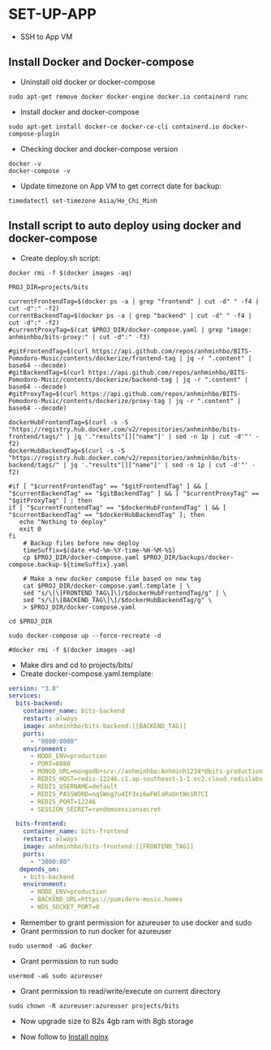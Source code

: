 # SET-UP-APP

- SSH to App VM

## Install Docker and Docker-compose

- Uninstall old docker or docker-compose

```
sudo apt-get remove docker docker-engine docker.io containerd runc
```

- Install docker and docker-compose

```
sudo apt-get install docker-ce docker-ce-cli containerd.io docker-compose-plugin
```

- Checking docker and docker-compose version

```
docker -v
docker-compose -v
```

- Update timezone on App VM to get correct date for backup:
```
timedatectl set-timezone Asia/Ho_Chi_Minh
```

## Install script to auto deploy using docker and docker-compose

- Create deploy.sh script:

```
docker rmi -f $(docker images -aq)

PROJ_DIR=projects/bits

currentFrontendTag=$(docker ps -a | grep "frontend" | cut -d" " -f4 | cut -d":" -f2)
currentBackendTag=$(docker ps -a | grep "backend" | cut -d" " -f4 | cut -d":" -f2)
#currentProxyTag=$(cat $PROJ_DIR/docker-compose.yaml | grep "image: anhminhbo/bits-proxy:" | cut -d":" -f3)

#gitFrontendTag=$(curl https://api.github.com/repos/anhminhbo/BITS-Pomodoro-Music/contents/dockerize/frontend-tag | jq -r ".content" | base64 --decode)
#gitBackendTag=$(curl https://api.github.com/repos/anhminhbo/BITS-Pomodoro-Music/contents/dockerize/backend-tag | jq -r ".content" | base64 --decode)
#gitProxyTag=$(curl https://api.github.com/repos/anhminhbo/BITS-Pomodoro-Music/contents/dockerize/proxy-tag | jq -r ".content" | base64 --decode)

dockerHubFrontendTag=$(curl -s -S "https://registry.hub.docker.com/v2/repositories/anhminhbo/bits-frontend/tags/" | jq '."results"[]["name"]' | sed -n 1p | cut -d'"' -f2)
dockerHubBackendTag=$(curl -s -S "https://registry.hub.docker.com/v2/repositories/anhminhbo/bits-backend/tags/" | jq '."results"[]["name"]' | sed -n 1p | cut -d'"' -f2)

#if [ "$currentFrontendTag" == "$gitFrontendTag" ] && [ "$currentBackendTag" == "$gitBackendTag" ] && [ "$currentProxyTag" == "$gitProxyTag" ] ; then
if [ "$currentFrontendTag" == "$dockerHubFrontendTag" ] && [ "$currentBackendTag" == "$dockerHubBackendTag" ]; then
   echo "Nothing to deploy"
   exit 0
fi
    # Backup files before new deploy
    timeSuffix=$(date +%d-%m-%Y-time-%H-%M-%S)
    cp $PROJ_DIR/docker-compose.yaml $PROJ_DIR/backups/docker-compose.backup-${timeSuffix}.yaml

    # Make a new docker compose file based on new tag
    cat $PROJ_DIR/docker-compose.yaml.template | \
    sed "s/\[\[FRONTEND_TAG\]\]/$dockerHubFrontendTag/g" | \
    sed "s/\[\[BACKEND_TAG\]\]/$dockerHubBackendTag/g" \
    > $PROJ_DIR/docker-compose.yaml

cd $PROJ_DIR

sudo docker-compose up --force-recreate -d

#docker rmi -f $(docker images -aq)
```

- Make dirs and cd to projects/bits/
- Create docker-compose.yaml.template:

```yaml
version: "3.8"
services:
  bits-backend:
    container_name: bits-backend
    restart: always
    image: anhminhbo/bits-backend:[[BACKEND_TAG]]
    ports:
      - "8080:8080"
    environment:
      - NODE_ENV=production
      - PORT=8080
      - MONGO_URL=mongodb+srv://anhminhbo:Anhminh1234*@bits-production.ezlsoag.mongodb.net/?retryWrites=true&w=majority
      - REDIS_HOST=redis-12246.c1.ap-southeast-1-1.ec2.cloud.redislabs.com
      - REDIS_USERNAME=default
      - REDIS_PASSWORD=nqSWog7udIF3xi6wFWlaRuOntWo1R7CI
      - REDIS_PORT=12246
      - SESSION_SECRET=randomsessionsecret

  bits-frontend:
    container_name: bits-frontend
    restart: always
    image: anhminhbo/bits-frontend:[[FRONTEND_TAG]]
    ports:
      - "3000:80"
   depends_on:
    - bits-backend
    environment:
      - NODE_ENV=production
      - BACKEND_URL=https://pumidoro-music.homes
      - WDS_SOCKET_PORT=0
```

- Remember to grant permission for azureuser to use docker and sudo
- Grant permission to run docker for azureuser

```
sudo usermod -aG docker
```

- Grant permission to run sudo

```
usermod -aG sudo azureuser
```

- Grant permission to read/write/execute on current directory

```
sudo chown -R azureuser:azureuser projects/bits
```

- Now upgrade size to B2s 4gb ram with 8gb storage

- Now follow to [Install nginx](https://github.com/anhminhbo/BITS-Pomodoro-Music/blob/minh-dev/docs/app-vm/2-INSTALL-NGINX.md)
